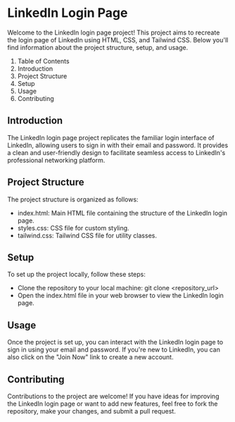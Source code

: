 # LinkedIn Login Page
Welcome to the LinkedIn login page project! This project aims to recreate the login page of LinkedIn using HTML, CSS, and Tailwind CSS. Below you'll find information about the project structure, setup, and usage.

1. Table of Contents
2. Introduction
3. Project Structure
4. Setup
5. Usage
6. Contributing

## Introduction
The LinkedIn login page project replicates the familiar login interface of LinkedIn, allowing users to sign in with their email and password. It provides a clean and user-friendly design to facilitate seamless access to LinkedIn's professional networking platform.

## Project Structure
The project structure is organized as follows:

- index.html: Main HTML file containing the structure of the LinkedIn login page.
- styles.css: CSS file for custom styling.
- tailwind.css: Tailwind CSS file for utility classes.
## Setup
To set up the project locally, follow these steps:

- Clone the repository to your local machine:
git clone <repository_url>
- Open the index.html file in your web browser to view the LinkedIn login page.
## Usage
Once the project is set up, you can interact with the LinkedIn login page to sign in using your email and password. If you're new to LinkedIn, you can also click on the "Join Now" link to create a new account.

## Contributing
Contributions to the project are welcome! If you have ideas for improving the LinkedIn login page or want to add new features, feel free to fork the repository, make your changes, and submit a pull request. 
